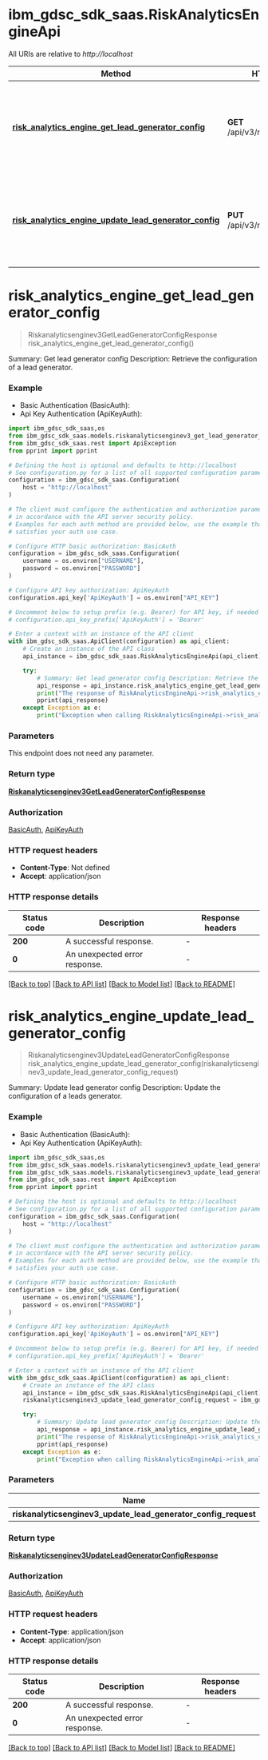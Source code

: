 # ibm_gdsc_sdk_saas.RiskAnalyticsEngineApi

All URIs are relative to *http://localhost*

Method | HTTP request | Description
------------- | ------------- | -------------
[**risk_analytics_engine_get_lead_generator_config**](RiskAnalyticsEngineApi.md#risk_analytics_engine_get_lead_generator_config) | **GET** /api/v3/risk/lead_generator | Summary: Get lead generator config Description: Retrieve the configuration of a lead generator.
[**risk_analytics_engine_update_lead_generator_config**](RiskAnalyticsEngineApi.md#risk_analytics_engine_update_lead_generator_config) | **PUT** /api/v3/risk/lead_generator | Summary: Update lead generator config Description: Update the configuration of a leads generator.


# **risk_analytics_engine_get_lead_generator_config**
> Riskanalyticsenginev3GetLeadGeneratorConfigResponse risk_analytics_engine_get_lead_generator_config()

Summary: Get lead generator config Description: Retrieve the configuration of a lead generator.

### Example

* Basic Authentication (BasicAuth):
* Api Key Authentication (ApiKeyAuth):

```python
import ibm_gdsc_sdk_saas,os
from ibm_gdsc_sdk_saas.models.riskanalyticsenginev3_get_lead_generator_config_response import Riskanalyticsenginev3GetLeadGeneratorConfigResponse
from ibm_gdsc_sdk_saas.rest import ApiException
from pprint import pprint

# Defining the host is optional and defaults to http://localhost
# See configuration.py for a list of all supported configuration parameters.
configuration = ibm_gdsc_sdk_saas.Configuration(
    host = "http://localhost"
)

# The client must configure the authentication and authorization parameters
# in accordance with the API server security policy.
# Examples for each auth method are provided below, use the example that
# satisfies your auth use case.

# Configure HTTP basic authorization: BasicAuth
configuration = ibm_gdsc_sdk_saas.Configuration(
    username = os.environ["USERNAME"],
    password = os.environ["PASSWORD"]
)

# Configure API key authorization: ApiKeyAuth
configuration.api_key['ApiKeyAuth'] = os.environ["API_KEY"]

# Uncomment below to setup prefix (e.g. Bearer) for API key, if needed
# configuration.api_key_prefix['ApiKeyAuth'] = 'Bearer'

# Enter a context with an instance of the API client
with ibm_gdsc_sdk_saas.ApiClient(configuration) as api_client:
    # Create an instance of the API class
    api_instance = ibm_gdsc_sdk_saas.RiskAnalyticsEngineApi(api_client)

    try:
        # Summary: Get lead generator config Description: Retrieve the configuration of a lead generator.
        api_response = api_instance.risk_analytics_engine_get_lead_generator_config()
        print("The response of RiskAnalyticsEngineApi->risk_analytics_engine_get_lead_generator_config:\n")
        pprint(api_response)
    except Exception as e:
        print("Exception when calling RiskAnalyticsEngineApi->risk_analytics_engine_get_lead_generator_config: %s\n" % e)
```



### Parameters

This endpoint does not need any parameter.

### Return type

[**Riskanalyticsenginev3GetLeadGeneratorConfigResponse**](Riskanalyticsenginev3GetLeadGeneratorConfigResponse.md)

### Authorization

[BasicAuth](../README.md#BasicAuth), [ApiKeyAuth](../README.md#ApiKeyAuth)

### HTTP request headers

 - **Content-Type**: Not defined
 - **Accept**: application/json

### HTTP response details

| Status code | Description | Response headers |
|-------------|-------------|------------------|
**200** | A successful response. |  -  |
**0** | An unexpected error response. |  -  |

[[Back to top]](#) [[Back to API list]](../README.md#documentation-for-api-endpoints) [[Back to Model list]](../README.md#documentation-for-models) [[Back to README]](../README.md)

# **risk_analytics_engine_update_lead_generator_config**
> Riskanalyticsenginev3UpdateLeadGeneratorConfigResponse risk_analytics_engine_update_lead_generator_config(riskanalyticsenginev3_update_lead_generator_config_request)

Summary: Update lead generator config Description: Update the configuration of a leads generator.

### Example

* Basic Authentication (BasicAuth):
* Api Key Authentication (ApiKeyAuth):

```python
import ibm_gdsc_sdk_saas,os
from ibm_gdsc_sdk_saas.models.riskanalyticsenginev3_update_lead_generator_config_request import Riskanalyticsenginev3UpdateLeadGeneratorConfigRequest
from ibm_gdsc_sdk_saas.models.riskanalyticsenginev3_update_lead_generator_config_response import Riskanalyticsenginev3UpdateLeadGeneratorConfigResponse
from ibm_gdsc_sdk_saas.rest import ApiException
from pprint import pprint

# Defining the host is optional and defaults to http://localhost
# See configuration.py for a list of all supported configuration parameters.
configuration = ibm_gdsc_sdk_saas.Configuration(
    host = "http://localhost"
)

# The client must configure the authentication and authorization parameters
# in accordance with the API server security policy.
# Examples for each auth method are provided below, use the example that
# satisfies your auth use case.

# Configure HTTP basic authorization: BasicAuth
configuration = ibm_gdsc_sdk_saas.Configuration(
    username = os.environ["USERNAME"],
    password = os.environ["PASSWORD"]
)

# Configure API key authorization: ApiKeyAuth
configuration.api_key['ApiKeyAuth'] = os.environ["API_KEY"]

# Uncomment below to setup prefix (e.g. Bearer) for API key, if needed
# configuration.api_key_prefix['ApiKeyAuth'] = 'Bearer'

# Enter a context with an instance of the API client
with ibm_gdsc_sdk_saas.ApiClient(configuration) as api_client:
    # Create an instance of the API class
    api_instance = ibm_gdsc_sdk_saas.RiskAnalyticsEngineApi(api_client)
    riskanalyticsenginev3_update_lead_generator_config_request = ibm_gdsc_sdk_saas.Riskanalyticsenginev3UpdateLeadGeneratorConfigRequest() # Riskanalyticsenginev3UpdateLeadGeneratorConfigRequest | 

    try:
        # Summary: Update lead generator config Description: Update the configuration of a leads generator.
        api_response = api_instance.risk_analytics_engine_update_lead_generator_config(riskanalyticsenginev3_update_lead_generator_config_request)
        print("The response of RiskAnalyticsEngineApi->risk_analytics_engine_update_lead_generator_config:\n")
        pprint(api_response)
    except Exception as e:
        print("Exception when calling RiskAnalyticsEngineApi->risk_analytics_engine_update_lead_generator_config: %s\n" % e)
```



### Parameters


Name | Type | Description  | Notes
------------- | ------------- | ------------- | -------------
 **riskanalyticsenginev3_update_lead_generator_config_request** | [**Riskanalyticsenginev3UpdateLeadGeneratorConfigRequest**](Riskanalyticsenginev3UpdateLeadGeneratorConfigRequest.md)|  | 

### Return type

[**Riskanalyticsenginev3UpdateLeadGeneratorConfigResponse**](Riskanalyticsenginev3UpdateLeadGeneratorConfigResponse.md)

### Authorization

[BasicAuth](../README.md#BasicAuth), [ApiKeyAuth](../README.md#ApiKeyAuth)

### HTTP request headers

 - **Content-Type**: application/json
 - **Accept**: application/json

### HTTP response details

| Status code | Description | Response headers |
|-------------|-------------|------------------|
**200** | A successful response. |  -  |
**0** | An unexpected error response. |  -  |

[[Back to top]](#) [[Back to API list]](../README.md#documentation-for-api-endpoints) [[Back to Model list]](../README.md#documentation-for-models) [[Back to README]](../README.md)

